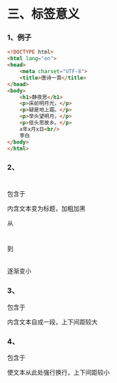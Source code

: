 # 三、标签意义

### 1、例子

```html
<!DOCTYPE html>
<html lang="en">
<head>
    <meta charset="UTF-8">
    <title>唐诗一首</title>
</head>
<body>
    <h1>静夜思</h1>
    <p>床前明月光，</p>
    <p>疑是地上霜。</p>
    <p>举头望明月，</p>
    <p>低头思故乡。</p>
    x年x月x日<br/>
    李白
</body>
</html>
```

### 2、<h1></h1>

包含于<body></body>

内含文本变为标题，加粗加黑

从<h1></h1>到<h6></h6>

逐渐变小

### 3、<p></p>

包含于<body></body>

内含文本自成一段，上下间距较大

### 4、<br/>

包含于<body></body>

使文本从此处强行换行，上下间距较小